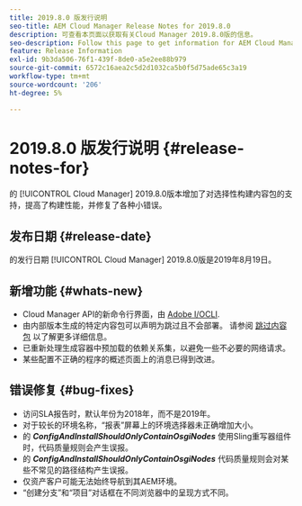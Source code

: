 ```yaml
---
title: 2019.8.0 版发行说明
seo-title: AEM Cloud Manager Release Notes for 2019.8.0
description: 可查看本页面以获取有关Cloud Manager 2019.8.0版的信息。
seo-description: Follow this page to get information for AEM Cloud Manager Release 2019.8.0.
feature: Release Information
exl-id: 9b3da506-76f1-439f-8de0-a5e2ee88b979
source-git-commit: 6572c16aea2c5d2d1032ca5b0f5d75ade65c3a19
workflow-type: tm+mt
source-wordcount: '206'
ht-degree: 5%

---
```


# 2019.8.0 版发行说明 {#release-notes-for}

的 [!UICONTROL Cloud Manager] 2019.8.0版本增加了对选择性构建内容包的支持，提高了构建性能，并修复了各种小错误。

## 发布日期 {#release-date}

的发行日期 [!UICONTROL Cloud Manager] 2019.8.0版是2019年8月19日。

## 新增功能 {#whats-new}

* Cloud Manager API的新命令行界面，由 [Adobe I/OCLI](https://github.com/adobe/aio-cli-plugin-cloudmanager).
* 由内部版本生成的特定内容包可以声明为跳过且不会部署。 请参阅 [跳过内容包](/help/getting-started/project-setup.md#skipping-content-packages) 以了解更多详细信息。
* 已重新处理生成容器中预加载的依赖关系集，以避免一些不必要的网络请求。
* 某些配置不正确的程序的概述页面上的消息已得到改进。

## 错误修复 {#bug-fixes}

* 访问SLA报告时，默认年份为2018年，而不是2019年。
* 对于较长的环境名称，“报表”屏幕上的环境选择器未正确增加大小。
* 的 ***ConfigAndInstallShouldOnlyContainOsgiNodes*** 使用Sling重写器组件时，代码质量规则会产生误报。
* 的 ***ConfigAndInstallShouldOnlyContainOsgiNodes*** 代码质量规则会对某些不常见的路径结构产生误报。
* 仅资产客户可能无法始终导航到其AEM环境。
* “创建分支”和“项目”对话框在不同浏览器中的呈现方式不同。
